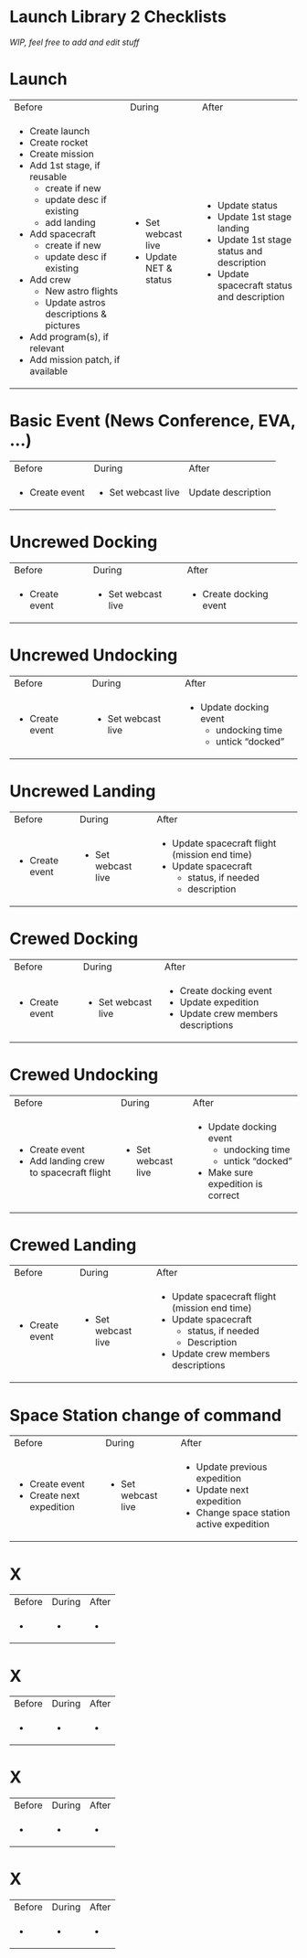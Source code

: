 # Launch Library 2 Checklists

*WIP, feel free to add and edit stuff*


# Launch


<table>
  <tr>
   <td>Before
   </td>
   <td>During
   </td>
   <td>After
   </td>
  </tr>
  <tr>
   <td>
<ul>

<li>Create launch

<li>Create rocket

<li>Create mission

<li>Add 1st stage, if reusable 
<ul>
 
<li>create if new
 
<li>update desc if existing
 
<li>add landing
</li> 
</ul>

<li>Add spacecraft 
<ul>
 
<li>create if new
 
<li>update desc if existing
</li> 
</ul>

<li>Add crew 
<ul>
 
<li>New astro flights
 
<li>Update astros descriptions & pictures
</li> 
</ul>

<li>Add program(s), if relevant

<li>Add mission patch, if available
</li>
</ul>
   </td>
   <td>
<ul>

<li>Set webcast live

<li>Update NET & status
</li>
</ul>
   </td>
   <td>
<ul>

<li>Update status

<li>Update 1st stage landing

<li>Update 1st stage status and description

<li>Update spacecraft status and description
</li>
</ul>
   </td>
  </tr>
</table>



# Basic Event (News Conference, EVA, …)


<table>
  <tr>
   <td>Before
   </td>
   <td>During
   </td>
   <td>After
   </td>
  </tr>
  <tr>
   <td>
<ul>

<li>Create event
</li>
</ul>
   </td>
   <td>
<ul>

<li>Set webcast live
</li>
</ul>
   </td>
   <td>Update description
   </td>
  </tr>
</table>



# Uncrewed Docking


<table>
  <tr>
   <td>Before
   </td>
   <td>During
   </td>
   <td>After
   </td>
  </tr>
  <tr>
   <td>
<ul>

<li>Create event
</li>
</ul>
   </td>
   <td>
<ul>

<li>Set webcast live
</li>
</ul>
   </td>
   <td>
<ul>

<li>Create docking event
</li>
</ul>
   </td>
  </tr>
</table>



# Uncrewed Undocking


<table>
  <tr>
   <td>Before
   </td>
   <td>During
   </td>
   <td>After
   </td>
  </tr>
  <tr>
   <td>
<ul>

<li>Create event
</li>
</ul>
   </td>
   <td>
<ul>

<li>Set webcast live
</li>
</ul>
   </td>
   <td>
<ul>

<li>Update docking event 
<ul>
 
<li>undocking time
 
<li>untick “docked”
</li> 
</ul>
</li> 
</ul>
   </td>
  </tr>
</table>



# Uncrewed Landing


<table>
  <tr>
   <td>Before
   </td>
   <td>During
   </td>
   <td>After
   </td>
  </tr>
  <tr>
   <td>
<ul>

<li>Create event
</li>
</ul>
   </td>
   <td>
<ul>

<li>Set webcast live
</li>
</ul>
   </td>
   <td>
<ul>

<li>Update spacecraft flight (mission end time)

<li>Update spacecraft 
<ul>
 
<li>status, if needed
 
<li>description
</li> 
</ul>
</li> 
</ul>
   </td>
  </tr>
</table>



# Crewed Docking


<table>
  <tr>
   <td>Before
   </td>
   <td>During
   </td>
   <td>After
   </td>
  </tr>
  <tr>
   <td>
<ul>

<li>Create event
</li>
</ul>
   </td>
   <td>
<ul>

<li>Set webcast live
</li>
</ul>
   </td>
   <td>
<ul>

<li>Create docking event

<li>Update expedition

<li>Update crew members descriptions
</li>
</ul>
   </td>
  </tr>
</table>



# Crewed Undocking


<table>
  <tr>
   <td>Before
   </td>
   <td>During
   </td>
   <td>After
   </td>
  </tr>
  <tr>
   <td>
<ul>

<li>Create event

<li>Add landing crew to spacecraft flight
</li>
</ul>
   </td>
   <td>
<ul>

<li>Set webcast live
</li>
</ul>
   </td>
   <td>
<ul>

<li>Update docking event 
<ul>
 
<li>undocking time
 
<li>untick “docked”
</li> 
</ul>

<li>Make sure expedition is correct
</li>
</ul>
   </td>
  </tr>
</table>



# Crewed Landing


<table>
  <tr>
   <td>Before
   </td>
   <td>During
   </td>
   <td>After
   </td>
  </tr>
  <tr>
   <td>
<ul>

<li>Create event
</li>
</ul>
   </td>
   <td>
<ul>

<li>Set webcast live
</li>
</ul>
   </td>
   <td>
<ul>

<li>Update spacecraft flight (mission end time)

<li>Update spacecraft 
<ul>
 
<li>status, if needed
 
<li>Description
</li> 
</ul>

<li>Update crew members descriptions
</li>
</ul>
   </td>
  </tr>
</table>



# Space Station change of command


<table>
  <tr>
   <td>Before
   </td>
   <td>During
   </td>
   <td>After
   </td>
  </tr>
  <tr>
   <td>
<ul>

<li>Create event

<li>Create next expedition
</li>
</ul>
   </td>
   <td>
<ul>

<li>Set webcast live
</li>
</ul>
   </td>
   <td>
<ul>

<li>Update previous expedition

<li>Update next expedition

<li>Change space station active expedition
</li>
</ul>
   </td>
  </tr>
</table>



# X


<table>
  <tr>
   <td>Before
   </td>
   <td>During
   </td>
   <td>After
   </td>
  </tr>
  <tr>
   <td>
<ul>

<li>
</li>
</ul>
   </td>
   <td>
<ul>

<li>
</li>
</ul>
   </td>
   <td>
<ul>

<li>
</li>
</ul>
   </td>
  </tr>
</table>



# X


<table>
  <tr>
   <td>Before
   </td>
   <td>During
   </td>
   <td>After
   </td>
  </tr>
  <tr>
   <td>
<ul>

<li>
</li>
</ul>
   </td>
   <td>
<ul>

<li>
</li>
</ul>
   </td>
   <td>
<ul>

<li>
</li>
</ul>
   </td>
  </tr>
</table>



# X


<table>
  <tr>
   <td>Before
   </td>
   <td>During
   </td>
   <td>After
   </td>
  </tr>
  <tr>
   <td>
<ul>

<li>
</li>
</ul>
   </td>
   <td>
<ul>

<li>
</li>
</ul>
   </td>
   <td>
<ul>

<li>
</li>
</ul>
   </td>
  </tr>
</table>



# X


<table>
  <tr>
   <td>Before
   </td>
   <td>During
   </td>
   <td>After
   </td>
  </tr>
  <tr>
   <td>
<ul>

<li>
</li>
</ul>
   </td>
   <td>
<ul>

<li>
</li>
</ul>
   </td>
   <td>
<ul>

<li>
</li>
</ul>
   </td>
  </tr>
</table>

